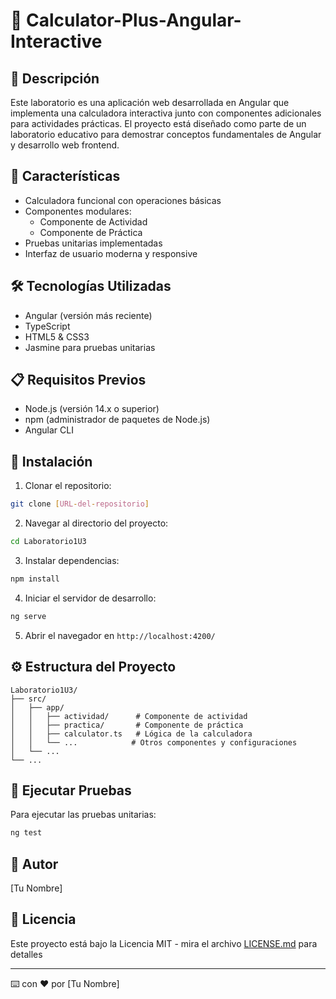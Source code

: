 # 🧮 Calculator-Plus-Angular-Interactive

## 📝 Descripción
Este laboratorio es una aplicación web desarrollada en Angular que implementa una calculadora interactiva junto con componentes adicionales para actividades prácticas. El proyecto está diseñado como parte de un laboratorio educativo para demostrar conceptos fundamentales de Angular y desarrollo web frontend.

## 🚀 Características
- Calculadora funcional con operaciones básicas
- Componentes modulares:
  - Componente de Actividad
  - Componente de Práctica
- Pruebas unitarias implementadas
- Interfaz de usuario moderna y responsive

## 🛠️ Tecnologías Utilizadas
- Angular (versión más reciente)
- TypeScript
- HTML5 & CSS3
- Jasmine para pruebas unitarias

## 📋 Requisitos Previos
- Node.js (versión 14.x o superior)
- npm (administrador de paquetes de Node.js)
- Angular CLI

## 🔧 Instalación
1. Clonar el repositorio:
```bash
git clone [URL-del-repositorio]
```

2. Navegar al directorio del proyecto:
```bash
cd Laboratorio1U3
```

3. Instalar dependencias:
```bash
npm install
```

4. Iniciar el servidor de desarrollo:
```bash
ng serve
```

5. Abrir el navegador en `http://localhost:4200/`

## ⚙️ Estructura del Proyecto
```
Laboratorio1U3/
├── src/
│   ├── app/
│   │   ├── actividad/      # Componente de actividad
│   │   ├── practica/       # Componente de práctica
│   │   ├── calculator.ts   # Lógica de la calculadora
│   │   └── ...            # Otros componentes y configuraciones
│   └── ...
└── ...
```

## 🧪 Ejecutar Pruebas
Para ejecutar las pruebas unitarias:
```bash
ng test
```

## 👥 Autor
[Tu Nombre]

## 📄 Licencia
Este proyecto está bajo la Licencia MIT - mira el archivo [LICENSE.md](LICENSE.md) para detalles

---
⌨️ con ❤️ por [Tu Nombre]
